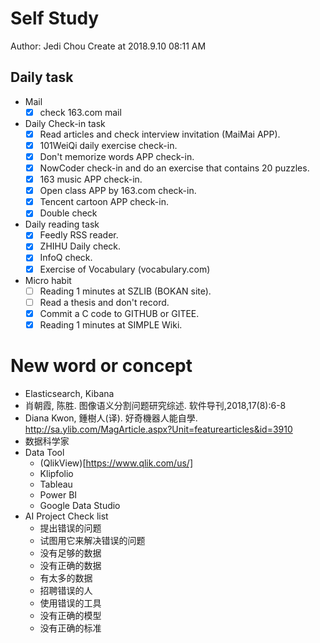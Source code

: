 # Self Study

Author: Jedi Chou
Create at 2018.9.10 08:11 AM

## Daily task

* Mail
  -[x] check 163.com mail

* Daily Check-in task
  -[x] Read articles and check interview invitation (MaiMai APP).
  -[x] 101WeiQi daily exercise check-in.
  -[x] Don't memorize words APP check-in.
  -[x] NowCoder check-in and do an exercise that contains 20 puzzles.
  -[x] 163 music APP check-in.
  -[x] Open class APP by 163.com check-in.
  -[x] Tencent cartoon APP check-in.
  -[x] Double check
  
* Daily reading task
  -[x] Feedly RSS reader.
  -[x] ZHIHU Daily check.
  -[x] InfoQ check.
  -[x] Exercise of Vocabulary (vocabulary.com)
  
* Micro habit
  -[ ] Reading 1 minutes at SZLIB (BOKAN site).
  -[ ] Read a thesis and don't record.
  -[x] Commit a C code to GITHUB or GITEE.
  -[x] Reading 1 minutes at SIMPLE Wiki.
  
# New word or concept

* Elasticsearch, Kibana
* 肖朝霞, 陈胜. 图像语义分割问题研究综述. 软件导刊,2018,17(8):6-8
* Diana Kwon, 鍾樹人(译). 好奇機器人能自學. http://sa.ylib.com/MagArticle.aspx?Unit=featurearticles&id=3910
* 数据科学家
* Data Tool
  - (QlikView)[https://www.qlik.com/us/]
  - Klipfolio 
  - Tableau 
  - Power BI
  - Google Data Studio
* AI Project Check list
  - 提出错误的问题
  - 试图用它来解决错误的问题
  - 没有足够的数据
  - 没有正确的数据
  - 有太多的数据
  - 招聘错误的人
  - 使用错误的工具
  - 没有正确的模型
  - 没有正确的标准